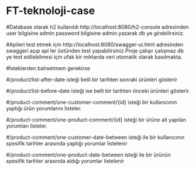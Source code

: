 # FT-teknoloji-case

#Database olarak h2 kullanıldı http://localhost:8080/h2-console adresinden user bilgisine admin password bilgisine admin yazarak db ye girebilirsiniz.

#Apileri test etmek için http://localhost:8080/swagger-ui.html adresinden swaggeri açıp api ler üstünden test yapabilirsiniz.Proje çalışır çalışmaz db ye test edilebilmesi için ufak bir miktarda veri otomatik olarak basılmakta.

#İsteklerden bahsetmem gerekirse 

#/product/list-after-date isteği belli bir tarihten sonraki ürünleri gösterir

#/product/list-before-date isteği ise belli bir tarihten önceki ürünleri gösterir.

#/product-comment/one-customer-comment/{id} isteği bir kullanıcının yaptığı ürün yorumlarını listeler.

#/product-comment/one-product-comment/{id} isteği bir ürüne ait yapılan yorumları listeler.

#/product-comment/one-customer-date-between isteği ile bir kullanıcının spesifik tarihler arasında yaptığı yorumlar listelenir

#/product-comment/one-product-date-between isteği ile bir ürünün  spesifik tarihler arasında aldığı yorumlar listelenir
